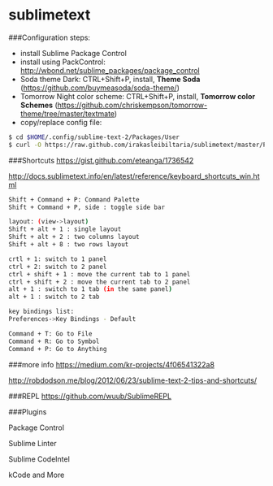 sublimetext
===========

###Configuration steps:
* install Sublime Package Control
* install using PackControl: http://wbond.net/sublime_packages/package_control
 * Soda theme Dark: CTRL+Shift+P, install, **Theme Soda** (https://github.com/buymeasoda/soda-theme/)
 * Tomorrow Night color scheme: CTRL+Shift+P, install, **Tomorrow color Schemes** (https://github.com/chriskempson/tomorrow-theme/tree/master/textmate)
 * copy/replace config file: 
 
```bash
$ cd $HOME/.config/sublime-text-2/Packages/User
$ curl -O https://raw.github.com/irakasleibiltaria/sublimetext/master/Preferences.sublime-settings
```

###Shortcuts
https://gist.github.com/eteanga/1736542

http://docs.sublimetext.info/en/latest/reference/keyboard_shortcuts_win.html
```bash
Shift + Command + P: Command Palette
Shift + Command + P, side : toggle side bar

layout: (view->layout)
Shift + alt + 1 : single layout
Shift + alt + 2 : two columns layout
Shift + alt + 8 : two rows layout

crtl + 1: switch to 1 panel 
ctrl + 2: switch to 2 panel
ctrl + shift + 1 : move the current tab to 1 panel
ctrl + shift + 2 : move the current tab to 2 panel
alt + 1 : switch to 1 tab (in the same panel)
alt + 1 : switch to 2 tab

key bindings list:
Preferences->Key Bindings - Default

Command + T: Go to File
Command + R: Go to Symbol
Command + P: Go to Anything
```

###more info
https://medium.com/kr-projects/4f06541322a8

http://robdodson.me/blog/2012/06/23/sublime-text-2-tips-and-shortcuts/

###REPL
https://github.com/wuub/SublimeREPL


###Plugins

Package Control

Sublime Linter

Sublime CodeIntel

kCode and More
